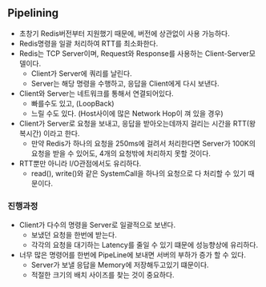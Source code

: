 ## Pipelining

- 초창기 Redis버전부터 지원했기 때문에, 버전에 상관없이 사용 가능하다.
- Redis명령을 일괄 처리하여 RTT를 최소화한다.
- Redis는 TCP Server이며, Request와 Response를 사용하는 Client-Server모델이다.
    - Client가 Server에 쿼리를 날린다.
    - Server는 해당 명령을 수행하고, 응답을 Client에게 다시 보낸다.
- Client와 Server는 네트워크를 통해서 연결되어있다.
    - 빠를수도 있고, (LoopBack)
    - 느릴 수도 있다. (Host사이에 많은 Network Hop이 껴 있을 경우)
- Client가 Server로 요청을 보내고, 응답을 받아오는데까지 걸리는 시간을 RTT(왕복시간) 이라고 한다.
    - 만약 Redis가 하나의 요청을 250ms에 걸려서 처리한다면 Server가 100K의 요청을 받을 수 있어도, 4개의 요청밖에 처리하지 못할 것이다.
- RTT뿐만 아니라 I/O관점에서도 유리하다.
    - read(), write()와 같은 SystemCall을 하나의 요청으로 다 처리할 수 있기 때문이다.

### 진행과정

- Client가 다수의 명령을 Server로 일괄적으로 보낸다.
    - 보냈던 요청을 한번에 받는다.
    - 각각의 요청을 대기하는 Latency를 줄일 수 있기 떄문에 성능향상에 유리하다.
- 너무 많은 명령어를 한번에 PipeLine에 보내면 서버의 부하가 증가 할 수 있다.
    - Server가 보낼 응답을 Memory에 저장해두고있기 떄문이다.
    - 적절한 크기의 배치 사이즈를 찾는 것이 중요하다.